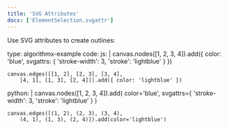 ```yaml
---
title: 'SVG Attributes'
docs: ['ElementSelection.svgattr']
---
```


Use SVG attributes to create outlines:

<data type='yaml'>
type: algorithmx-example
code:
  js: |
    canvas.nodes([1, 2, 3, 4]).add({
        color: 'blue',
        svgattrs: {
            'stroke-width': 3,
            'stroke': 'lightblue'
        }
    })
    
    canvas.edges([[1, 2], [2, 3], [3, 4],
        [4, 1], [1, 3], [2, 4]]).add({ color: 'lightblue' })
  python: |
    canvas.nodes([1, 2, 3, 4]).add(
        color='blue',
        svgattrs={
            'stroke-width': 3,
            'stroke': 'lightblue'
        }
    )
    
    canvas.edges([(1, 2), (2, 3), (3, 4),
        (4, 1), (1, 3), (2, 4)]).add(color='lightblue')
</data>
